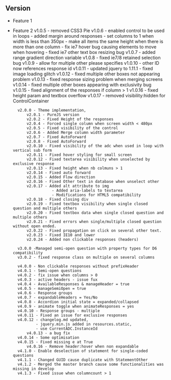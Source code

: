 Version
-------


- Feature 1
- Feature 2        v1.0.5 - removed CSS3 Pie
		v1.0.6 - enabled control to be used in loops
			   - added margin around responses
			   - set columns to 1 when width is less than 350px
			   - make all items the same height when there is more than one column
			   - fix ie7 hover bug causing elements to move when hovering
			   - fixed ie7 other text box resizing bug
		v1.0.7 - added range gradient direction variable
		v1.0.8 - fixed ie7/8 retained selection bug
		v1.0.9 - allow for multiple other please specifies
		v1.0.10 - other ID now references response id
		v1.0.11 - updated jquery to 1.11.1
			    - fixed image loading glitch
		v1.0.12 - fixed multiple other boxes not appearing problem
		v1.0.13 - fixed response sizing problem when merging screens
		v1.0.14 - fixed multiple other boxes appearing with exclusivity bug
		v1.0.15 - fixed alignment of the responses if column > 1
		v1.0.16 - fixed height param and textbox overflow
		v1.0.17 - removed visibility:hidden for ControlContainer

		v2.0.0 - Theme implementation,
			v2.0.1 - PureJS version
			v2.0.2 - Fixed Height of the responses
			v2.0.4 - Forced single column when screen width < 480px
			v2.0.5 - Fixed visibility of the control
			v2.0.6 - Added Merge column width parameter
			v2.0.7 - Fixed AutoForward
			v2.0.8 - Fixed AutoForward
			v2.0.10 - Fixed visibility of the adc when used in loop with vertical sub form
			v2.0.11 - Fixed hover styling for small screen
			v2.0.12 - Fixed textarea visibility when unselected by exclusive response
			v2.0.13 - Fixed height when nb colmuns > 1
			v2.0.14 - Fixed auto forward
			v2.0.15 - Added Flow direction
			v2.0.16 - Fixed Other text in database when unselect other
			v2.0.17 - Added alt attribute to img
					   - Added aria-labels to textarea
					   - Modifications for HTML5 compatibility
			v2.0.18 - Fixed closing div
			v2.0.19 - Fixed textbox visibility when single closed question and multiple others
			v2.0.20 - Fixed textbox data when single closed question and multiple others
			v2.0.21 - Fixed errors when single/multiple closed question without open ended.
			v2.0.22 - Fixed propagation on click on several other text.
			v2.0.23 - Fixed IE10 and lower
			v2.0.24 - Added non clickable responses (headers)

		v3.0.0 -Managed semi-open question with property types for D6 compatibility
    	v3.0.2 - fixed response class on multiple on several columns

		v4.0.0 - Non clickable responses without prefixHeader
	    v4.0.1 - Semi-open questions
	    v4.0.2 - fix issue when columns > 0
	    v4.0.3 - active headers - issue fux
	    v4.0.4 - AvailableResponses & manageHeader = true
	    v4.0.5 - manageSemiOpen = true
	    v4.0.6 - Response groups
	    v4.0.7 - expandableHeaders = Yes/No
	    v4.0.8 - Accordion initial state = expanded/collapsed
	    v4.0.9 - animate toggle when animateResponses = yes
	    v4.0.10 - Response groups - multiple
	    v4.0.11 - Fixed an issue for exclusive responses
	    v4.0.12 - changelog.md updated,
	            - jquery.min.js added in resources.static,
	            - use CurrentADC.InstanceId
			v4.0.13 - a bug fix
	    v4.0.14 - Some optimisation
	    v4.0.15 - Fixed missing e at True
			v4.0.16 - Remove header:hover when non expandable
		v4.1.0 - Enable deselection of statement for single-coded questions
		v4.1.1 - Changed GUID cause duplicate with StatementOther
		v4.1.2 - Merged the master branch cause some functionalities was missing in develop
		v4.1.3 - Fixed issue when columncount > 1
